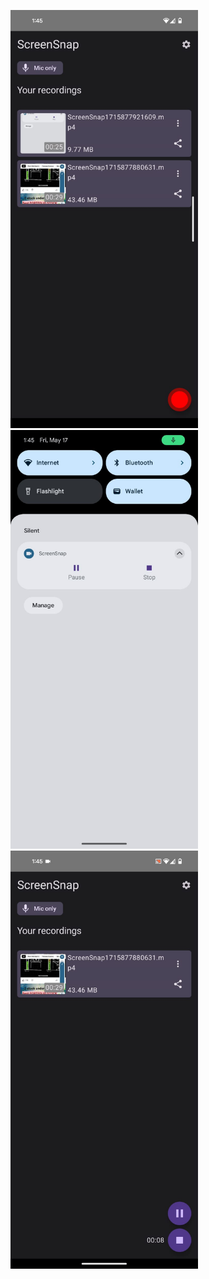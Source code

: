 <p>
  

<img src="screenshots/1.jpeg" width="300px">
<img src="screenshots/2.jpeg" width="300px">
<img src="screenshots/3.jpeg" width="300px">
</p>
